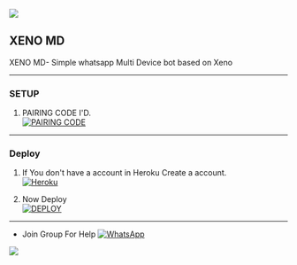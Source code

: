 <a><img src='https://i.imgur.com/LyHic3i.gif'/></a>
## XENO MD
XENO MD- Simple whatsapp Multi Device bot based on 
Xeno

***

### SETUP

1. PAIRING CODE I'D.
    <br>
<a href='https://replit.com/@radithyanhyju/XENO-MD-PAIRNG?v=1#index.js' target="_blank"><img alt='PAIRING CODE' src='https://img.shields.io/badge/get_session-100000?style=for-the-badge&logo=scan&logoColor=white&labelColor=black&color=black'/></a>

***
### Deploy

1. If You don't have a account in Heroku Create a account.
    <br>
<a href='https://signup.heroku.com/' target="_blank"><img alt='Heroku' src='https://img.shields.io/badge/-Create-black?style=for-the-badge&logo=heroku&logoColor=white'/></a>



2. Now Deploy
    <br>
<a href='https://dashboard.heroku.com/new-app?template=https://github.com/XENO-SIR/XENO-MD' target="_blank"><img alt='DEPLOY' src='https://img.shields.io/badge/-DEPLOY-black?style=for-the-badge&logo=heroku&logoColor=white'/></a>


***
* Join Group For Help
<a href="https://chat.whatsapp.com/+919074739591"><img alt="WhatsApp" src="https://img.shields.io/badge/-Whatsapp%20Group-black?style=for-the-badge&logo=whatsapp&logoColor=white"/></a>



<a><img src='https://i.imgur.com/LyHic3i.gif'/></a>

